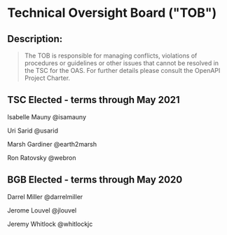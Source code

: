 # Technical Oversight Board ("TOB")

## Description: 
> The TOB is responsible for managing conflicts, violations of procedures or guidelines or other issues that cannot be resolved in the TSC for the OAS. For further details please consult the OpenAPI Project Charter.

## TSC Elected - terms through May 2021
Isabelle Mauny @isamauny

Uri Sarid @usarid

Marsh Gardiner @earth2marsh 

Ron Ratovsky @webron

## BGB Elected - terms through May 2020

Darrel Miller @darrelmiller

Jerome Louvel @jlouvel

Jeremy Whitlock @whitlockjc
